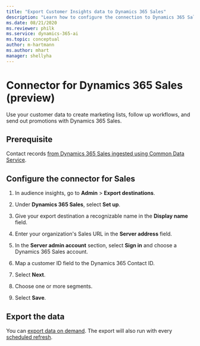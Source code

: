 ```yaml
---
title: "Export Customer Insights data to Dynamics 365 Sales"
description: "Learn how to configure the connection to Dynamics 365 Sales."
ms.date: 08/21/2020
ms.reviewer: philk
ms.service: dynamics-365-ai
ms.topic: conceptual
author: m-hartmann
ms.author: mhart
manager: shellyha
---
```


# Connector for Dynamics 365 Sales (preview)

Use your customer data to create marketing lists, follow up workflows, and send out promotions with Dynamics 365 Sales.

## Prerequisite

Contact records [from Dynamics 365 Sales ingested using Common Data Service](connect-power-query.md).

## Configure the connector for Sales

1. In audience insights, go to **Admin** > **Export destinations**.

1. Under **Dynamics 365 Sales**, select **Set up**.

1. Give your export destination a recognizable name in the **Display name** field.

1. Enter your organization's Sales URL in the **Server address** field.

1. In the **Server admin account** section, select **Sign in** and choose a Dynamics 365 Sales account.

1. Map a customer ID field to the Dynamics 365 Contact ID.

1. Select **Next**.

1. Choose one or more segments.

1. Select **Save**.

## Export the data

You can [export data on demand](export-destinations.md). The export will also run with every [scheduled refresh](system.md#schedule-tab).

